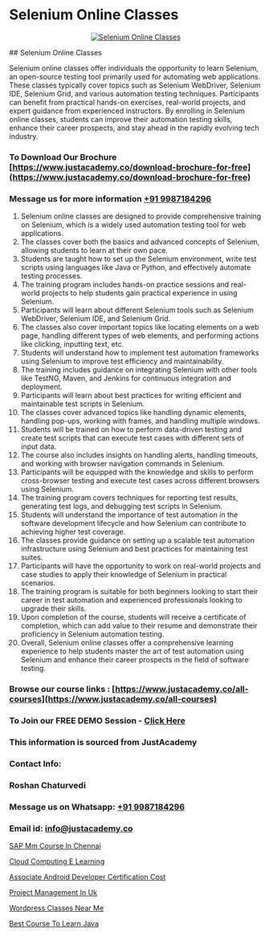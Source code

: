 # Selenium Online Classes

<p align="center">
  <a href="https://justacademy.co/program-detail/software-testing">
    <img src="https://justacademy.co/storage2/program_images/1704700438.webp" alt="Selenium Online Classes">
  </a>
</p>
## Selenium Online Classes

Selenium online classes offer individuals the opportunity to learn Selenium, an open-source testing tool primarily used for automating web applications. These classes typically cover topics such as Selenium WebDriver, Selenium IDE, Selenium Grid, and various automation testing techniques. Participants can benefit from practical hands-on exercises, real-world projects, and expert guidance from experienced instructors. By enrolling in Selenium online classes, students can improve their automation testing skills, enhance their career prospects, and stay ahead in the rapidly evolving tech industry.
### To Download Our Brochure [https://www.justacademy.co/download-brochure-for-free](https://www.justacademy.co/download-brochure-for-free)
### Message us for more information [+91 9987184296](https://api.whatsapp.com/send?phone=919987184296)
1) Selenium online classes are designed to provide comprehensive training on Selenium, which is a widely used automation testing tool for web applications.
2) The classes cover both the basics and advanced concepts of Selenium, allowing students to learn at their own pace.
3) Students are taught how to set up the Selenium environment, write test scripts using languages like Java or Python, and effectively automate testing processes.
4) The training program includes hands-on practice sessions and real-world projects to help students gain practical experience in using Selenium.
5) Participants will learn about different Selenium tools such as Selenium WebDriver, Selenium IDE, and Selenium Grid.
6) The classes also cover important topics like locating elements on a web page, handling different types of web elements, and performing actions like clicking, inputting text, etc.
7) Students will understand how to implement test automation frameworks using Selenium to improve test efficiency and maintainability.
8) The training includes guidance on integrating Selenium with other tools like TestNG, Maven, and Jenkins for continuous integration and deployment.
9) Participants will learn about best practices for writing efficient and maintainable test scripts in Selenium.
10) The classes cover advanced topics like handling dynamic elements, handling pop-ups, working with frames, and handling multiple windows.
11) Students will be trained on how to perform data-driven testing and create test scripts that can execute test cases with different sets of input data.
12) The course also includes insights on handling alerts, handling timeouts, and working with browser navigation commands in Selenium.
13) Participants will be equipped with the knowledge and skills to perform cross-browser testing and execute test cases across different browsers using Selenium.
14) The training program covers techniques for reporting test results, generating test logs, and debugging test scripts in Selenium.
15) Students will understand the importance of test automation in the software development lifecycle and how Selenium can contribute to achieving higher test coverage.
16) The classes provide guidance on setting up a scalable test automation infrastructure using Selenium and best practices for maintaining test suites.
17) Participants will have the opportunity to work on real-world projects and case studies to apply their knowledge of Selenium in practical scenarios.
18) The training program is suitable for both beginners looking to start their career in test automation and experienced professionals looking to upgrade their skills.
19) Upon completion of the course, students will receive a certificate of completion, which can add value to their resume and demonstrate their proficiency in Selenium automation testing.
20) Overall, Selenium online classes offer a comprehensive learning experience to help students master the art of test automation using Selenium and enhance their career prospects in the field of software testing.

### Browse our course links : [https://www.justacademy.co/all-courses](https://www.justacademy.co/all-courses) 
### To Join our FREE DEMO Session - [Click Here](https://www.justacademy.co/register-for-course-demo)


### This information is sourced from JustAcademy
### Contact Info:
### Roshan Chaturvedi
### Message us on Whatsapp: [+91 9987184296](https://api.whatsapp.com/send?phone=919987184296)
### Email id: [info@justacademy.co](mailto:info@justacademy.co)
                
[SAP Mm Course In Chennai](https://www.linkedin.com/pulse/sap-mm-course-chennai-justacademy-beangaluru-lwesf/)

[Cloud Computing E Learning](https://www.linkedin.com/pulse/cloud-computing-e-learning-justacademy-hyderabad-pwfcc?trackingId=EXhWU%2F0Fz6oSU159nxrDCQ%3D%3D&lipi=urn%3Ali%3Apage%3Ad_flagship3_company_admin%3BGwbGgk3HRUy%2BuyASxv15%2BQ%3D%3D)

[Associate Android Developer Certification Cost](https://medium.com/@pzade254/associate-android-developer-certification-cost-dbdad420aae8)

[Project Management In Uk](https://medium.com/@prempja40/project-management-in-uk-5983ecd01790)

[Wordpress Classes Near Me](https://justacademyin.github.io/justacademy/wordpress-classes-near-me)

[Best Course To Learn Java](https://justacademyin.github.io/justacademy/best-course-to-learn-java)

